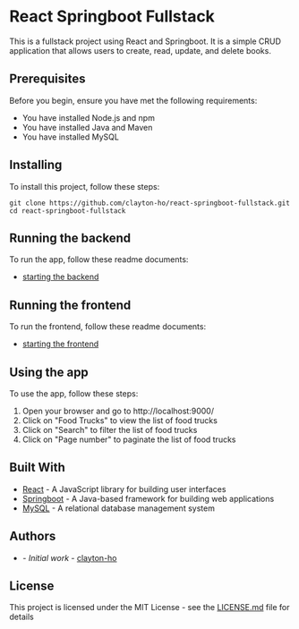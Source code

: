 # React Springboot Fullstack

This is a fullstack project using React and Springboot. It is a simple CRUD application that allows users to create, read, update, and delete books.

## Prerequisites

Before you begin, ensure you have met the following requirements:

* You have installed Node.js and npm
* You have installed Java and Maven
* You have installed MySQL


## Installing

To install this project, follow these steps:

```
git clone https://github.com/clayton-ho/react-springboot-fullstack.git
cd react-springboot-fullstack
```


## Running the backend

To run the app, follow these readme documents:

* [starting the backend](spring-service/README.md)


## Running the frontend

To run the frontend, follow these readme documents:

* [starting the frontend](react-frontend/README.md)


## Using the app

To use the app, follow these steps:

1. Open your browser and go to http://localhost:9000/
2. Click on "Food Trucks" to view the list of food trucks
3. Click on "Search" to filter the list of food trucks
4. Click on "Page number" to paginate the list of food trucks


## Built With

* [React](https://reactjs.org/) - A JavaScript library for building user interfaces
* [Springboot](https://spring.io/projects/spring-boot) - A Java-based framework for building web applications
* [MySQL](https://www.mysql.com/) - A relational database management system


## Authors

* **<NAME>** - *Initial work* - [clayton-ho](https://github.com/clayton-ho)


## License

This project is licensed under the MIT License - see the [LICENSE.md](LICENSE.md) file for details